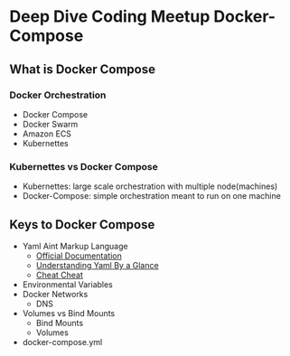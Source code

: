 # Deep Dive Coding Meetup Docker-Compose
## What is Docker Compose
### Docker Orchestration 
* Docker Compose
* Docker Swarm
* Amazon ECS
* Kubernettes
### Kubernettes vs Docker Compose
* Kubernettes: large scale orchestration with multiple node(machines)
* Docker-Compose: simple orchestration meant to run on one machine
## Keys to Docker Compose
* Yaml Aint Markup Language 
  * [Official Documentation](https://yaml.org/)
  * [Understanding Yaml By a Glance](https://docs.saltstack.com/en/latest/topics/yaml/)
  * [Cheat Cheat](https://kapeli.com/cheat_sheets/YAML.docset/Contents/Resources/Documents/index)
* Environmental Variables
* Docker Networks
  * DNS
* Volumes vs Bind Mounts
  * Bind Mounts
  * Volumes
* docker-compose.yml
